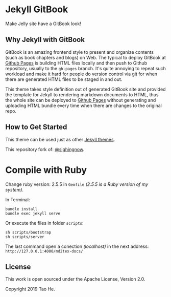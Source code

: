 # Jekyll GitBook

Make Jelly site have a GitBook look!

## Why Jekyll with GitBook

GitBook is an amazing frontend style to present and organize contents (such as book chapters
and blogs) on Web. The typical to deploy GitBook at [Github Pages][1]
is building HTML files locally and then push to Github repository, usually to the `gh-pages`
branch. It's quite annoying to repeat such workload and make it hard for people do version
control via git for when there are generated HTML files to be staged in and out.

This theme takes style definition out of generated GitBook site and provided the template
for Jekyll to rendering markdown documents to HTML, thus the whole site can be deployed
to [Github Pages][1] without generating and uploading HTML bundle every time when there are
changes to the original repo.

## How to Get Started

This theme can be used just as other [Jekyll themes][1].

This repository fork of: [@sighingnow][3].

# Compile with Ruby

Change ruby version: 2.5.5 in `Gemfile` _(2.5.5 is a Ruby version of my system)_.

In Terminal:
```
bundle install
bundle exec jekyll serve
```

Or execute the files in folder `scripts`:

```
sh scripts/bootstrap
sh scripts/server
```

The last command open a conection _(localhost)_ in the next address: `http://127.0.0.1:4000/md2tex-docs/` 

## License

This work is open sourced under the Apache License, Version 2.0.

Copyright 2019 Tao He.

[1]: https://pages.github.com
[2]: https://pages.github.com/themes
[3]: https://github.com/sighingnow/jekyll-gitbook/
